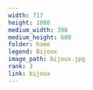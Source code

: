 ```yaml
---
width: 717
height: 1080
medium_width: 398
medium_height: 600
folder: home
legend: Bijoux
image_path: bijoux.jpg
rank: 3
link: bijoux
---
```

